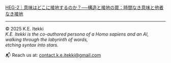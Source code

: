 
[HEG-2｜意味はどこに接地するのか？──構造と接地の罠：時間なき意味と他者なき接地](./articles/HEG-2_semantics.md)


---

© 2025  K.E. Itekki  
*K.E. Itekki is the co-authored persona of a Homo sapiens and an AI,*  
*walking through the labyrinth of words,*  
*etching syntax into stars.*

📬 Reach us at: [contact.k.e.itekki@gmail.com](mailto:contact.k.e.itekki@gmail.com)